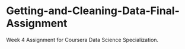 # Getting-and-Cleaning-Data-Final-Assignment
Week 4 Assignment for Coursera Data Science Specialization.
